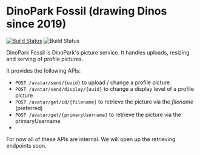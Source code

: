 
# DinoPark Fossil (drawing Dinos since 2019)
[![Build Status](https://travis-ci.org/mozilla-iam/dino-park-fossil.svg?branch=master)](https://travis-ci.org/mozilla-iam/dino-park-fossil)
![Build Status](https://codebuild.us-west-2.amazonaws.com/badges?uuid=eyJlbmNyeXB0ZWREYXRhIjoiYm5WZU0yTkR5TEMvSTVudXNpbkhCQ21FNlR5VitCRDk3d2U2d0JwU0MwcG5zQWVxUUNOZk1yMEZ4V1M5MWliTE5VdC9RdWNsb1Q4OWIwSUljaDdraUU0PSIsIml2UGFyYW1ldGVyU3BlYyI6InpENHlxdEJPRnpSVTJTM0EiLCJtYXRlcmlhbFNldFNlcmlhbCI6MX0%3D&branch=master)

DinoPark Fossil is DinoPark's picture service. It handles uploads, resizing and serving of profile pictures.

It provides the following APIs:

- `POST /avatar/send/{uuid}` to upload / change a profile picture
- `POST /avatar/send/display/{uuid}` to change a display level of a profile picture
- `POST /avatar/get/id/{filename}` to retrieve the picture via the _filename_ (preferred)
- `POST /avatar/get/{primaryUsername}` to retrieve the picture via the primaryUsername
-

For now all of these APIs are internal. We will open up the retrieving endpoints soon.

